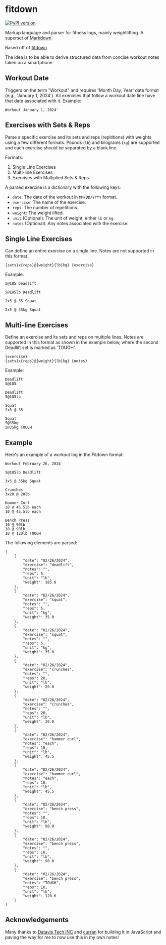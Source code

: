 # fitdown
[![PyPI version](https://badge.fury.io/py/fitdown.svg)](https://badge.fury.io/py/fitdown)

Markup language and parser for fitness logs, mainly weightlifting. A superset of [Markdown](https://en.wikipedia.org/wiki/Markdown).

Based off of [fitdown](https://github.com/datavis-tech/fitdown)

The idea is to be able to derive structured data from concise workout notes taken on a smartphone.

## Workout Date
Triggers on the term "Workout" and requires 'Month Day, Year' date format (e.g., 'January 1, 2024'). All exercises that follow a workout date line have that date associated with it.
Example:
```
Workout January 1, 2024'
```

## Exercises with Sets & Reps
Parse a specific exercise and its sets and reps (repititions) with weights using a few different formats. Pounds (`lb`) and kilograms (`kg`) are supported and each exercise should be separated by a blank line.

Formats:
1. Single Line Exercises
2. Multi-line Exercises
3. Exercises with Multiplied Sets & Reps

A parsed exercise is a dictionary with the following keys:
- `date`: The date of the workout in `MM/DD/YYYY` format.
- `exercise`: The name of the exercise.
- `reps`: The number of repetitions.
- `weight`: The weight lifted.
- `unit` (Optional): The unit of weight, either `lb` or `kg`.
- `notes` (Optional): Any notes associated with the exercise.

## Single Line Exercises
Can define an entire exercise on a single line. Notes are not supported in this format. 

`{sets}x{reps}@{weight}{lb|kg} {exercise}`

Example:
```
5@185 Deadlift

5@185lb Deadlift

2x5 @ 35 Squat

2x5 @ 35kg Squat
```

## Multi-line Exercises
Define an exercise and its sets and reps on multiple lines. Notes are supported in this format as shown in the example below, where the second Deadlift set is marked as 'TOUGH'.

```
{exercise}
{sets}x{reps}@{weight}{lb|kg} {notes}
```

Example:
```
Deadlift
5@185

Deadlift
5@185lb

Squat
2x5 @ 35

Squat
5@35kg
5@35kg TOUGH
```

## Example
Here's an example of a workout log in the Fitdown format:

```
Workout February 26, 2024

5@185lb Deadlift

3x5 @ 35kg Squat

Crunches
3x20 @ 20lb 

Hammer Curl
10 @ 45.5lb each
10 @ 45.5lb each

Bench Press
10 @ 90lb 
10 @ 90lb 
10 @ 120lb TOUGH
```

The following elements are parsed:

```
[
    {
        "date": "02/26/2024",
        "exercise": "deadlift",
        "notes": "",
        "reps": 5,
        "unit": "lb",
        "weight": 185.0
    },
    {
        "date": "02/26/2024",
        "exercise": "squat",
        "notes": "",
        "reps": 5,
        "unit": "kg",
        "weight": 35.0
    },
    {
        "date": "02/26/2024",
        "exercise": "squat",
        "notes": "",
        "reps": 5,
        "unit": "kg",
        "weight": 35.0
    },
    {
        "date": "02/26/2024",
        "exercise": "crunches",
        "notes": "",
        "reps": 20,
        "unit": "lb",
        "weight": 20.0
    },
    {
        "date": "02/26/2024",
        "exercise": "crunches",
        "notes": "",
        "reps": 20,
        "unit": "lb",
        "weight": 20.0
    },
    {
        "date": "02/26/2024",
        "exercise": "hammer curl",
        "notes": "each",
        "reps": 10,
        "unit": "lb",
        "weight": 45.5
    },
    {
        "date": "02/26/2024",
        "exercise": "hammer curl",
        "notes": "each",
        "reps": 10,
        "unit": "lb",
        "weight": 45.5
    },
    {
        "date": "02/26/2024",
        "exercise": "bench press",
        "notes": "",
        "reps": 10,
        "unit": "lb",
        "weight": 90.0
    },
    {
        "date": "02/26/2024",
        "exercise": "bench press",
        "notes": "",
        "reps": 10,
        "unit": "lb",
        "weight": 90.0
    },
    {
        "date": "02/26/2024",
        "exercise": "bench press",
        "notes": "TOUGH",
        "reps": 10,
        "unit": "lb",
        "weight": 120.0
    }
]
```

## Acknowledgements

Many thanks to [Datavis Tech INC](https://github.com/datavis-tech) and [curran](https://github.com/curran) for building it in JavaScript and paving the way for me to now use this in my own notes!